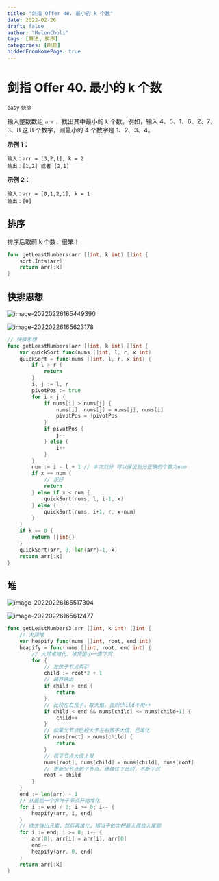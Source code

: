 ```yaml
---
title: "剑指 Offer 40. 最小的 k 个数"
date: 2022-02-26
draft: false
author: "MelonCholi"
tags: [算法, 排序]
categories: [刷题]
hiddenFromHomePage: true
---
```


# 剑指 Offer 40. 最小的 k 个数

`easy` `快排`

输入整数数组 `arr` ，找出其中最小的 `k` 个数。例如，输入 4、5、1、6、2、7、3、8 这 8 个数字，则最小的 4 个数字是 1、2、3、4。

**示例 1：**

```
输入：arr = [3,2,1], k = 2
输出：[1,2] 或者 [2,1]
```

**示例 2：**

```
输入：arr = [0,1,2,1], k = 1
输出：[0]
```

## 排序

排序后取前 k 个数，很笨！

```go
func getLeastNumbers(arr []int, k int) []int {
	sort.Ints(arr)
	return arr[:k]
}
```

## 快排思想

![image-20220226165449390](https://markdown-1303167219.cos.ap-shanghai.myqcloud.com/image-20220226165449390.png)

![image-20220226165623178](https://markdown-1303167219.cos.ap-shanghai.myqcloud.com/image-20220226165623178.png)

```go
// 快排思想
func getLeastNumbers(arr []int, k int) []int {
	var quickSort func(nums []int, l, r, x int)
	quickSort = func(nums []int, l, r, x int) {
		if l > r {
			return
		}
		i, j := l, r
		pivotPos := true
		for i < j {
			if nums[i] > nums[j] {
				nums[i], nums[j] = nums[j], nums[i]
				pivotPos = !pivotPos
			}
			if pivotPos {
				j--
			} else {
				i++
			}
		}
		num := i - l + 1 // 本次划分 可以保证划分正确的个数为num
		if x == num {
			// 正好
			return
		} else if x < num {
			quickSort(nums, l, i-1, x)
		} else {
			quickSort(nums, i+1, r, x-num)
		}
	}
	if k == 0 {
		return []int{}
	}
	quickSort(arr, 0, len(arr)-1, k)
	return arr[:k]
}
```

## 堆

![image-20220226165517304](https://markdown-1303167219.cos.ap-shanghai.myqcloud.com/image-20220226165517304.png)

![image-20220226165612477](https://markdown-1303167219.cos.ap-shanghai.myqcloud.com/image-20220226165612477.png)

```go
func getLeastNumbers3(arr []int, k int) []int {
	// 大顶堆
	var heapify func(nums []int, root, end int)
	heapify = func(nums []int, root, end int) {
		// 大顶堆堆化，堆顶值小一直下沉
		for {
			// 左孩子节点索引
			child := root*2 + 1
			// 越界跳出
			if child > end {
				return
			}
			// 比较左右孩子，取大值，否则child不用++
			if child < end && nums[child] <= nums[child+1] {
				child++
			}
			// 如果父节点已经大于左右孩子大值，已堆化
			if nums[root] > nums[child] {
				return
			}
			// 孩子节点大值上冒
			nums[root], nums[child] = nums[child], nums[root]
			// 更新父节点到子节点，继续往下比较，不断下沉
			root = child
		}
	}
	end := len(arr) - 1
	// 从最后一个非叶子节点开始堆化
	for i := end / 2; i >= 0; i-- {
		heapify(arr, i, end)
	}
	// 依次弹出元素，然后再堆化，相当于依次把最大值放入尾部
	for i := end; i >= 0; i-- {
		arr[0], arr[i] = arr[i], arr[0]
		end--
		heapify(arr, 0, end)
	}
	return arr[:k]
}
```

